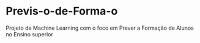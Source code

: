 # Previs-o-de-Forma-o
Projeto de Machine Learning com o foco em Prever a Formação de Alunos no Ensino superior
